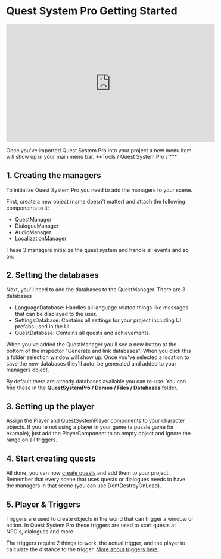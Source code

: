 # Quest System Pro Getting Started

<iframe width="560" height="315" src="https://www.youtube.com/embed/JfUYcqnx6dc" frameborder="0" allow="autoplay; encrypted-media" allowfullscreen></iframe>

Once you've imported Quest System Pro into your project a new menu item will show up in your main menu bar.  **Tools / Quest System Pro / ***

## 1. Creating the managers

To initialize Quest System Pro you need to add the managers to your scene.

First, create a new object (name doesn't matter) and attach the following components to it:

-   QuestManager
-   DialogueManager
-   AudioManager
-   LocalizationManager

These 3 managers initialize the quest system and handle all events and so on.

## 2. Setting the databases

Next, you'll need to add the databases to the QuestManager. There are 3 databases

-   LanguageDatabase: Handles all language related things like messages that can be displayed to the user.
-   SettingsDatabase: Contains all settings for your project including UI prefabs used in the UI.
-   QuestDatabase: Contains all quests and achievements.

When you've added the QuestManager you'll see a new button at the bottom of the inspector "Generate and link databases". When you click this a folder selection window will show up. Once you've selected a location to save the new databases they'll auto. be generated and added to your managers object.

By default there are already databases available you can re-use. You can find these in the  **QuestSystemPro / Demos / Files / Databases**  folder.

## 3. Setting up the player

Assign the Player and QuestSystemPlayer components to your character objects.
If you're not using a player in your game (a puzzle game for example), just add the PlayerComponent to an empty object and ignore the range on all triggers.

## 4. Start creating quests

All done, you can now  [create quests](Quests/CreatingQuest.md)  and add them to your project. Remember that every scene that uses quests or dialogues needs to have the managers in that scene (you can use DontDestroyOnLoad).

## 5. Player & Triggers

Triggers are used to create objects in the world that can trigger a window or action. In Quest System Pro these triggers are used to start quests at NPC's, dialogues and more.

The triggers require 2 things to work, the actual trigger, and the player to calculate the distance to the trigger.  [More about triggers here.](Misc/Triggers.md)
